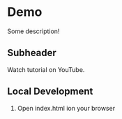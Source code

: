 # Demo

Some description!


##  Subheader

Watch tutorial on YouTube.

## Local Development

1. Open index.html ion your browser